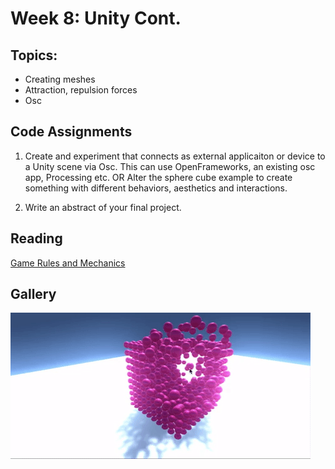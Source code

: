 # Week 8: Unity Cont.

## Topics:

- Creating meshes
- Attraction, repulsion forces
- Osc

## Code Assignments

1. Create and experiment that connects as external applicaiton or device to a Unity scene via Osc. This can use OpenFrameworks, an existing osc app, Processing etc. OR Alter the sphere cube example to create something with different behaviors, aesthetics and interactions.

2. Write an abstract of your final project.

## Reading
[Game Rules and Mechanics](https://drive.google.com/a/newschool.edu/file/d/0B75SR8fnd4QkakhjMVlMeFBlWUU/view?usp=sharing)

## Gallery

![gif](https://github.com/baice963/Creative-Coding/blob/master/homework_week8/giphy.gif "ice")
